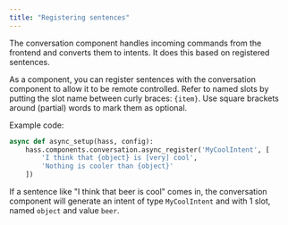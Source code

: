 ```yaml
---
title: "Registering sentences"
---
```


The conversation component handles incoming commands from the frontend and converts them to intents. It does this based on registered sentences.

As a component, you can register sentences with the conversation component to allow it to be remote controlled. Refer to named slots by putting the slot name between curly braces: `{item}`. Use square brackets around (partial) words to mark them as optional.

Example code:

```python
async def async_setup(hass, config):
    hass.components.conversation.async_register('MyCoolIntent', [
        'I think that {object} is [very] cool',
        'Nothing is cooler than {object}'
    ])
```

If a sentence like "I think that beer is cool" comes in, the conversation component will generate an intent of type `MyCoolIntent` and with 1 slot, named `object` and value `beer`.